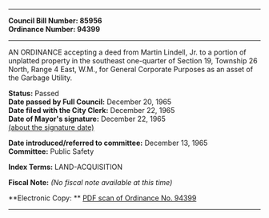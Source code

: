* * * * *  
  
**Council Bill Number: [](#h0)[](#h2)85956**   
**Ordinance Number: 94399**  
  
* * * * *  
  
AN ORDINANCE accepting a deed from Martin Lindell, Jr. to a portion of unplatted property in the southeast one-quarter of Section 19, Township 26 North, Range 4 East, W.M., for General Corporate Purposes as an asset of the Garbage Utility.  
  
**Status:** Passed   
**Date passed by Full Council:** December 20, 1965   
**Date filed with the City Clerk:** December 22, 1965   
**Date of Mayor's signature:** December 22, 1965   
[(about the signature date)](/~public/approvaldate.htm)   
  
  
**Date introduced/referred to committee:** December 13, 1965   
**Committee:** Public Safety   
  
**Index Terms:** LAND-ACQUISITION  
  
**Fiscal Note:** *(No fiscal note available at this time)*  
  
**Electronic Copy: ** [PDF scan of Ordinance No. 94399](/~archives/Ordinances/Ord_94399.pdf)  
  
* * * * *  

